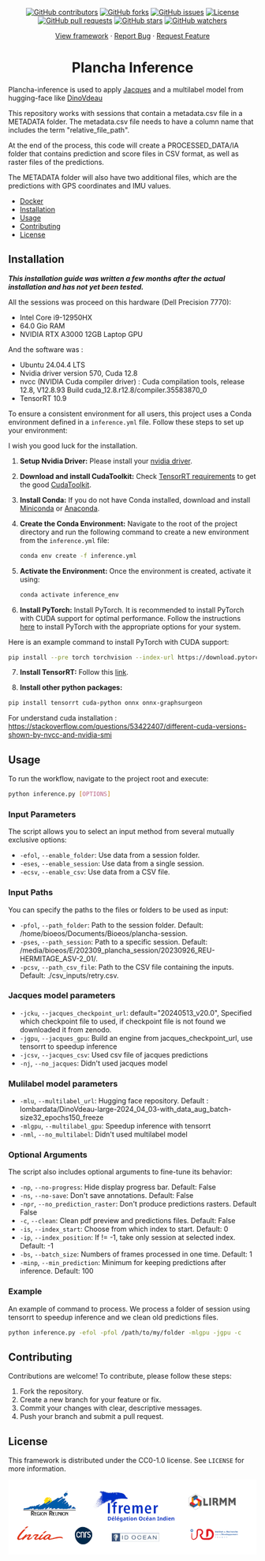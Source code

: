 <p align="center">
  <a href="https://github.com/SeatizenDOI/plancha-inference/graphs/contributors"><img src="https://img.shields.io/github/contributors/SeatizenDOI/plancha-inference" alt="GitHub contributors"></a>
  <a href="https://github.com/SeatizenDOI/plancha-inference/network/members"><img src="https://img.shields.io/github/forks/SeatizenDOI/plancha-inference" alt="GitHub forks"></a>
  <a href="https://github.com/SeatizenDOI/plancha-inference/issues"><img src="https://img.shields.io/github/issues/SeatizenDOI/plancha-inference" alt="GitHub issues"></a>
  <a href="https://github.com/SeatizenDOI/plancha-inference/blob/master/LICENSE"><img src="https://img.shields.io/github/license/SeatizenDOI/plancha-inference" alt="License"></a>
  <a href="https://github.com/SeatizenDOI/plancha-inference/pulls"><img src="https://img.shields.io/github/issues-pr/SeatizenDOI/plancha-inference" alt="GitHub pull requests"></a>
  <a href="https://github.com/SeatizenDOI/plancha-inference/stargazers"><img src="https://img.shields.io/github/stars/SeatizenDOI/plancha-inference" alt="GitHub stars"></a>
  <a href="https://github.com/SeatizenDOI/plancha-inference/watchers"><img src="https://img.shields.io/github/watchers/SeatizenDOI/plancha-inference" alt="GitHub watchers"></a>
</p>
<div align="center">
  <a href="https://github.com/SeatizenDOI/plancha-inference">View framework</a>
  ·
  <a href="https://github.com/SeatizenDOI/plancha-inference/issues">Report Bug</a>
  ·
  <a href="https://github.com/SeatizenDOI/plancha-inference/issues">Request Feature</a>
</div>

<div align="center">

# Plancha Inference

</div>

Plancha-inference is used to apply [Jacques](https://github.com/IRDG2OI/jacques) and a multilabel model from hugging-face like [DinoVdeau](https://github.com/SeatizenDOI/DinoVdeau)

This repository works with sessions that contain a metadata.csv file in a METADATA folder. The metadata.csv file needs to have a column name that includes the term "relative_file_path".

At the end of the process, this code will create a PROCESSED_DATA/IA folder that contains prediction and score files in CSV format, as well as raster files of the predictions.

The METADATA folder will also have two additional files, which are the predictions with GPS coordinates and IMU values.

* [Docker](./docker.README.md)
* [Installation](#installation)
* [Usage](#usage)
* [Contributing](#contributing)
* [License](#license)


## Installation

***This installation guide was written a few months after the actual installation and has not yet been tested.***

All the sessions was proceed on this hardware (Dell Precision 7770):

- Intel Core i9-12950HX
- 64.0 Gio RAM
- NVIDIA RTX A3000 12GB Laptop GPU

And the software was :

- Ubuntu 24.04.4 LTS
- Nvidia driver version 570, Cuda 12.8
- nvcc (NVIDIA Cuda compiler driver) : Cuda compilation tools, release 12.8, V12.8.93 Build cuda_12.8.r12.8/compiler.35583870_0
- TensorRT 10.9


To ensure a consistent environment for all users, this project uses a Conda environment defined in a `inference.yml` file. Follow these steps to set up your environment:

I wish you good luck for the installation.

1. **Setup Nvidia Driver:** Please install your [nvidia driver](https://www.nvidia.com/fr-fr/drivers/unix/).

2. **Download and install CudaToolkit:** Check [TensorRT requirements](https://docs.nvidia.com/deeplearning/tensorrt/install-guide/index.html) to get the good [CudaToolkit](https://developer.nvidia.com/cuda-toolkit).

3. **Install Conda:** If you do not have Conda installed, download and install [Miniconda](https://docs.conda.io/en/latest/miniconda.html) or [Anaconda](https://www.anaconda.com/products/distribution).

4. **Create the Conda Environment:** Navigate to the root of the project directory and run the following command to create a new environment from the `inference.yml` file:
   ```bash
   conda env create -f inference.yml
   ```

5. **Activate the Environment:** Once the environment is created, activate it using:
   ```bash
   conda activate inference_env
   ```

6. **Install PyTorch:** Install PyTorch. It is recommended to install PyTorch with CUDA support for optimal performance. Follow the instructions [here](https://pytorch.org/get-started/locally/) to install PyTorch with the appropriate options for your system.

Here is an example command to install PyTorch with CUDA support:
```bash
pip install --pre torch torchvision --index-url https://download.pytorch.org/whl/nightly/cu128
```
7. **Install TensorRT:** Follow this [link](https://docs.nvidia.com/deeplearning/tensorrt/latest/installing-tensorrt/installing.html#).

8. **Install other python packages:**
```bash
pip install tensorrt cuda-python onnx onnx-graphsurgeon 
```


For understand cuda installation : https://stackoverflow.com/questions/53422407/different-cuda-versions-shown-by-nvcc-and-nvidia-smi


## Usage

To run the workflow, navigate to the project root and execute:

```bash
python inference.py [OPTIONS]
```

### Input Parameters

The script allows you to select an input method from several mutually exclusive options:

* `-efol`, `--enable_folder`: Use data from a session folder.
* `-eses`, `--enable_session`: Use data from a single session.
* `-ecsv`, `--enable_csv`: Use data from a CSV file.

### Input Paths

You can specify the paths to the files or folders to be used as input:

* `-pfol`, `--path_folder`: Path to the session folder. Default: /home/bioeos/Documents/Bioeos/plancha-session.
* `-pses`, `--path_session`: Path to a specific session. Default: /media/bioeos/E/202309_plancha_session/20230926_REU-HERMITAGE_ASV-2_01/.
* `-pcsv`, `--path_csv_file`: Path to the CSV file containing the inputs. Default: ./csv_inputs/retry.csv.

### Jacques model parameters

* `-jcku`, `--jacques_checkpoint_url`: default="20240513_v20.0", Specified which checkpoint file to used, if checkpoint file is not found we downloaded it from zenodo. 
* `-jgpu`, `--jacques_gpu`: Build an engine from jacques_checkpoint_url, use tensorrt to speedup inference
* `-jcsv`, `--jacques_csv`: Used csv file of jacques predictions
* `-nj`, `--no_jacques`: Didn't used jacques model

### Mulilabel model parameters

* `-mlu`, `--multilabel_url`: Hugging face repository. Default : lombardata/DinoVdeau-large-2024_04_03-with_data_aug_batch-size32_epochs150_freeze
* `-mlgpu`, `--multilabel_gpu`: Speedup inference with tensorrt
* `-nml`, `--no_multilabel`: Didn't used multilabel model


### Optional Arguments

The script also includes optional arguments to fine-tune its behavior:

* `-np`, `--no-progress`: Hide display progress bar. Default: False
* `-ns`, `--no-save`: Don't save annotations. Default: False
* `-npr`, `--no_prediction_raster`: Don't produce predictions rasters. Default False
* `-c`, `--clean`: Clean pdf preview and predictions files. Default: False
* `-is`, `--index_start`: Choose from which index to start. Default: 0
* `-ip`, `--index_position`: If != -1, take only session at selected index. Default: -1
* `-bs`, `--batch_size`: Numbers of frames processed in one time. Default: 1
* `-minp`, `--min_prediction`: Minimum for keeping predictions after inference. Default: 100

### Example 

An example of command to process. We process a folder of session using tensorrt to speedup inference and we clean old predictions files.
```bash
python inference.py -efol -pfol /path/to/my/folder -mlgpu -jgpu -c
```

## Contributing

Contributions are welcome! To contribute, please follow these steps:

1. Fork the repository.
2. Create a new branch for your feature or fix.
3. Commit your changes with clear, descriptive messages.
4. Push your branch and submit a pull request.

## License

This framework is distributed under the CC0-1.0 license. See `LICENSE` for more information.

<div align="center">
  <img src="https://github.com/SeatizenDOI/.github/blob/main/images/logo_partenaire.png?raw=True" alt="Partenaire logo" width="700">
</div>
